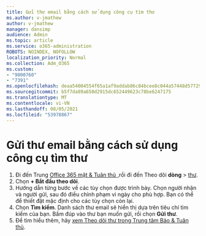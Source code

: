 ```yaml
---
title: Gửi thư email bằng cách sử dụng công cụ tìm thư
ms.author: v-jmathew
author: v-jmathew
manager: dansimp
audience: Admin
ms.topic: article
ms.service: o365-administration
ROBOTS: NOINDEX, NOFOLLOW
localization_priority: Normal
ms.collection: Adm_O365
ms.custom:
- "9000760"
- "7391"
ms.openlocfilehash: deaa54004554f65a1af9addab86c84bcee8c044a57448d577299c452ce5cf1a1
ms.sourcegitcommit: b5f7da89a650d2915dc652449623c78be6247175
ms.translationtype: MT
ms.contentlocale: vi-VN
ms.lasthandoff: 08/05/2021
ms.locfileid: "53978867"
---
```

# <a name="submit-an-email-message-using-message-trace"></a>Gửi thư email bằng cách sử dụng công cụ tìm thư

1. Đi đến Trung [Office 365 mật & Tuân thủ ,](https://go.microsoft.com/fwlink/p/?linkid=2077143)rồi đi đến Theo dõi **dòng**  >  [thư](https://go.microsoft.com/fwlink/?linkid=2101048).
2. Chọn **+ Bắt đầu theo dõi**.
3. Hướng dẫn từng bước về các tùy chọn được trình bày. Chọn người nhận và người gửi, sau đó điều chỉnh phạm vi ngày cho phù hợp. Bạn có thể để thiết đặt mặc định cho các tùy chọn còn lại.
4. Chọn **Tìm kiếm**. Danh sách thư email sẽ hiển thị dựa trên tiêu chí tìm kiếm của bạn. Bấm đúp vào thư bạn muốn gửi, rồi chọn **Gửi thư**.
5. Để tìm hiểu thêm, hãy [xem Theo dõi thư trong Trung tâm Bảo & Tuân thủ](https://go.microsoft.com/fwlink/?linkid=2101557).
